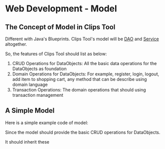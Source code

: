 # Web Development - Model

## The Concept of Model in Clips Tool

Different with Java's Blueprints. Clips Tool's model will be [DAO]() and [Service]() altogether.

So, the features of Clips Tool should list as below:

1. CRUD Operations for DataObjects: All the basic data operations for the DataObjects as foundation
2. Domain Operations for DataObjects: For example, register, login, logout, add item to shopping cart, any method that can be describe using domain language
3. Transaction Operations: The domain operations that should using transaction management


## A Simple Model

Here is a simple example code of model:


Since the model should provide the basic CRUD operations for DataObjects.

It should inherit these 
